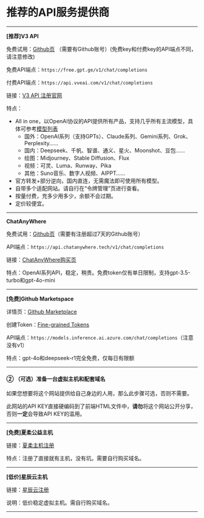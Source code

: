 # 推荐的API服务提供商

----------

**[推荐]V3 API**

免费试用：[Github页](https://github.com/popjane/free_chatgpt_api) （需要有Github账号）(免费key和付费key的API端点不同，请注意修改)

免费API端点：`https://free.gpt.ge/v1/chat/completions`

付费API端点：`https://api.vveai.com/v1/chat/completions`

链接：[V3 API 注册官网](https://api.v3.cm/register?aff=TVyz)

特点：

- All in one，以OpenAI协议的API提供所有产品，支持几乎所有主流模型，具体可参考[模型列表](https://api.vveai.com/pricing)
  - 国外：OpenAI系列（支持GPTs）、Claude系列、Gemini系列、Grok、Perplexity……
  - 国内：Deepseek、千帆、智谱、通义、星火、Moonshot、豆包……
  - 绘图：Midjourney、Stable Diffusion、Flux
  - 视频：可灵、Luma、Runway、Pika
  - 其他：Suno音乐、数字人视频、AIPPT……
- 官方转发+部分逆向，国内直连，无需魔法即可使用所有模型。
- 自带多个适配网站。请自行在“令牌管理”页进行查看。
- 按量付费，充多少用多少，余额不会过期。
- 定价较便宜。

----------

**ChatAnyWhere**

免费试用：[Github页](https://github.com/chatanywhere/GPT_API_free)（需要有注册超过7天的Github账号）

API端点：`https://api.chatanywhere.tech/v1/chat/completions`

链接：[ChatAnyWhere购买页](https://api.chatanywhere.tech/#/shop/)

特点：OpenAI系列API，稳定，稍贵。免费token仅有单日限制，支持gpt-3.5-turbo和gpt-4o-mini

-------------

**[免费]Github Marketspace**

详情页：[Github Marketplace](https://github.com/marketplace)

创建Token：[Fine-grained Tokens](https://github.com/settings/personal-access-tokens)

API端点：`https://models.inference.ai.azure.com/chat/completions`（注意没有v1）

特点：gpt-4o和deepseek-r1完全免费，仅每日有限额

----------

#### ② （可选）准备一台虚拟主机和配套域名

如果您想要将这个网站提供给自己身边的人用，那么此步骤可选，否则不需要。

此网站的API KEY直接硬编码到了前端HTML文件中，**请勿**将这个网站公开分享，否则**一定**会导致API KEY的滥用。

---------------

**[免费]夏柔公益主机**

链接：[夏柔主机注册](https://developer.user.api.apii.cn/user/register.html)

特点：注册了直接就有主机，没有坑。需要自行购买域名。

-------------

**[低价]星辰云主机**

链接：[星辰云注册](https://starxn.com/aff/BZMELGNG)

说明：低价稳定虚拟主机。需自行购买域名。

----------